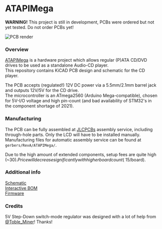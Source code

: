 ATAPIMega
=============================

**WARNING!** This project is still in development, PCBs were ordered but not yet tested. Do not order PCBs yet!

![PCB render](https://screenshot.tbspace.de/gljmedvurbk.png)

### Overview

[ATAPIMega](https://github.com/Manawyrm/ATAPIMega) is a hardware project which allows regular (P)ATA CD/DVD drives to be used as a standalone Audio-CD player.  
This repository contains KiCAD PCB design and schematic for the CD player.  

The PCB accepts (regulated!) 12V DC power via a 5.5mm/2.1mm barrel jack and outputs 12V/5V for the CD drive.  
The microcontroller is an ATmega2560 (Arduino Mega-compatible), chosen for 5V-I/O voltage and high pin-count (and bad availability of STM32's in the component shortage of 2021).

### Manufacturing
The PCB can be fully assembled at [JLCPCBs](https://jlcpcb.com/DDE) assembly service, including through-hole parts. Only the LCD will have to be installed manually.
Manufacturing files for automatic assembly service can be found at `gerbers/RevA/ATAPIMega/`.  

Due to the high amount of extended components, setup fees are quite high (~30$).  
Price will decrease significantly with higher board count (~15$/board).

### Additional info 

[Schematic](gerbers/RevA/ATAPIMega/ATAPIMega.pdf)  
[Interactive BOM](https://tbspace.de/content/downloads/atapimega-ibom-reva.html)  
[Firmware](https://github.com/Manawyrm/ATAPIMega-Firmware)  

### Credits
5V Step-Down switch-mode regulator was designed with a lot of help from [@Toble_Miner](https://github.com/TobleMiner)! Thanks!
